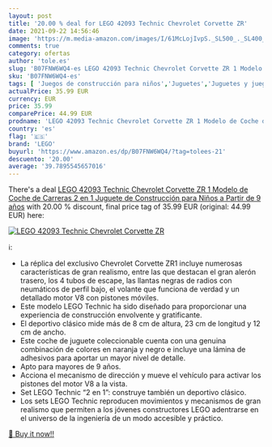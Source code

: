 ```yaml
---
layout: post
title: '20.00 % deal for LEGO 42093 Technic Chevrolet Corvette ZR'
date: 2021-09-22 14:56:46
image: 'https://m.media-amazon.com/images/I/61McLojIvpS._SL500_._SL400_.jpg'
comments: true
category: ofertas
author: 'tole.es'
slug: 'B07FNW6WQ4-es LEGO 42093 Technic Chevrolet Corvette ZR 1 Modelo de Coche...'
sku: 'B07FNW6WQ4-es'
tags: [ 'Juegos de construcción para niños','Juguetes','Juguetes y juegos','Sets de construcción','lego', ]
actualPrice: 35.99 EUR
currency: EUR
price: 35.99
comparePrice: 44.99 EUR
prodname: 'LEGO 42093 Technic Chevrolet Corvette ZR 1 Modelo de Coche de Carreras 2 en 1  Juguete de Construcción para Niños a Partir de 9 años'
country: 'es'
flag: '🇪🇸'
brand: 'LEGO'
buyurl: 'https://www.amazon.es/dp/B07FNW6WQ4/?tag=tolees-21'
descuento: '20.00'
average: '39.7895545657016'
---
```


There's a deal [LEGO 42093 Technic Chevrolet Corvette ZR 1 Modelo de Coche de Carreras 2 en 1  Juguete de Construcción para Niños a Partir de 9 años](https://www.amazon.es/dp/B07FNW6WQ4/?tag=tolees-21)  with  20.00 % discount, final price tag of  35.99 EUR (original: 44.99 EUR) here:

[![LEGO 42093 Technic Chevrolet Corvette ZR](https://m.media-amazon.com/images/I/61McLojIvpS._SL500_._SL400_.jpg)](https://www.amazon.es/dp/B07FNW6WQ4/?tag=tolees-21)

ℹ️:

- La réplica del exclusivo Chevrolet Corvette ZR1 incluye numerosas características de gran realismo, entre las que destacan el gran alerón trasero, los 4 tubos de escape, las llantas negras de radios con neumáticos de perfil bajo, el volante que funciona de verdad y un detallado motor V8 con pistones móviles.
- Este modelo LEGO Technic ha sido diseñado para proporcionar una experiencia de construcción envolvente y gratificante.
- El deportivo clásico mide más de 8 cm de altura, 23 cm de longitud y 12 cm de ancho.
- Este coche de juguete coleccionable cuenta con una genuina combinación de colores en naranja y negro e incluye una lámina de adhesivos para aportar un mayor nivel de detalle.
- Apto para mayores de 9 años.
- Acciona el mecanismo de dirección y mueve el vehículo para activar los pistones del motor V8 a la vista.
- Set LEGO Technic “2 en 1”: construye también un deportivo clásico.
- Los sets LEGO Technic reproducen movimientos y mecanismos de gran realismo que permiten a los jóvenes constructores LEGO adentrarse en el universo de la ingeniería de un modo accesible y práctico.

[🛒 Buy it now!!](https://www.amazon.es/dp/B07FNW6WQ4/?tag=tolees-21)
